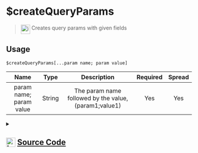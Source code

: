 # $createQueryParams
> <img align="top" src="https://upload.wikimedia.org/wikipedia/commons/thumb/e/e4/Infobox_info_icon.svg/160px-Infobox_info_icon.svg.png?20150409153300" alt="image" width="25" height="auto"> Creates query params with given fields
## Usage
```
$createQueryParams[...param name; param value]
```
| Name | Type | Description | Required | Spread
| :---: | :---: | :---: | :---: | :---: |
param name; param value | String | The param name followed by the value, (param1;value1) | Yes | Yes
<details>
<summary>
    
## <img align="top" src="https://cdn4.iconfinder.com/data/icons/iconsimple-logotypes/512/github-512.png" alt="image" width="25" height="auto">  [Source Code](https://github.com/tryforge/ForgeScript-V2/blob/main/src/native/createQueryParams.ts)
    
</summary>
    
```ts
import { ArgType, NativeFunction, Return } from "../structures"
import { stringify } from "node:querystring"

export default new NativeFunction({
    name: "$createQueryParams",
    version: "1.0.7",
    description: "Creates query params with given fields",
    brackets: true,
    unwrap: true,
    args: [
        {
            name: "param name; param value",
            description: "The param name followed by the value, (param1;value1)",
            rest: true,
            required: true,
            type: ArgType.String
        }
    ],
    execute(ctx, [ params ]) {
        const obj: Record<string, string> = {}
        for (let i = 0, len = params.length;i < len;i += 2) {
            obj[params[i]] = params[i + 1]
        }
        return Return.success(stringify(obj))
    },
})
```
    
</details>